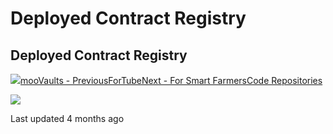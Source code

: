 # Deployed Contract Registry

## Deployed Contract Registry

![](https://gblobscdn.gitbook.com/assets%2F-MJZ0tXJc-hdgL-YTlPk%2F-MKFu7ta6do1bTRyNzVT%2F-MKFwIm29HLi-TLrZxQE%2Fimage.png?alt=media&token=5fa21703-4740-4eba-acdc-ff5b07b6021d)[mooVaults - PreviousForTube]()[Next - For Smart FarmersCode Repositories](code-repositories.md)

![](https://avatars3.githubusercontent.com/u/72035938?v=4)

Last updated 4 months ago

